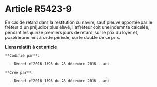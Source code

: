 # Article R5423-9

En cas de retard dans la restitution du navire, sauf preuve apportée par le fréteur d'un préjudice plus élevé, l'affréteur
doit une indemnité calculée, pendant les quinze premiers jours de retard, sur le prix du loyer et, postérieurement à cette
période, sur le double de ce prix.

**Liens relatifs à cet article**

	**Codifié par**:

	  - Décret n°2016-1893 du 28 décembre 2016 - art.

	**Créé par**:

	  - Décret n°2016-1893 du 28 décembre 2016 - art.
